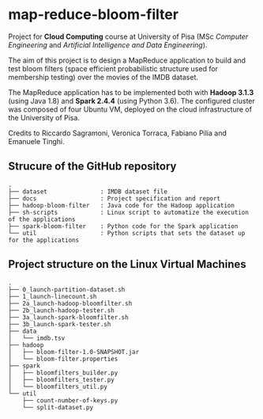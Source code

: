 # map-reduce-bloom-filter

Project for **Cloud Computing** course at University of Pisa (MSc *Computer Engineering* and *Artificial Intelligence and Data Engineering*).

The aim of this project is to design a MapReduce application to build and test bloom filters (space efficient probabilistic structure used for membership testing) over the movies of the IMDB dataset.

The MapReduce application has to be implemented both with **Hadoop 3.1.3** (using Java 1.8) and **Spark 2.4.4** (using Python 3.6). The configured cluster was composed of four Ubuntu VM, deployed on the cloud infrastructure of the University of Pisa.

Credits to Riccardo Sagramoni, Veronica Torraca, Fabiano Pilia and Emanuele Tinghi.

## Strucure of the GitHub repository
```
.
├── dataset               : IMDB dataset file
├── docs                  : Project specification and report
├── hadoop-bloom-filter   : Java code for the Hadoop application
├── sh-scripts            : Linux script to automatize the execution of the applications
├── spark-bloom-filter    : Python code for the Spark application
└── util                  : Python scripts that sets the dataset up for the applications
```

## Project structure on the Linux Virtual Machines
```
.
├── 0_launch-partition-dataset.sh
├── 1_launch-linecount.sh
├── 2a_launch-hadoop-bloomfilter.sh
├── 2b_launch-hadoop-tester.sh
├── 3a_launch-spark-bloomfilter.sh
├── 3b_launch-spark-tester.sh
├── data
│   └── imdb.tsv
├── hadoop
│   ├── bloom-filter-1.0-SNAPSHOT.jar
│   └── bloom-filter.properties
├── spark
│   ├── bloomfilters_builder.py
│   ├── bloomfilters_tester.py
│   └── bloomfilters_util.py
└── util
    ├── count-number-of-keys.py
    └── split-dataset.py

```

